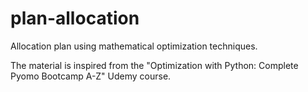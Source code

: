 # plan-allocation

Allocation plan using mathematical optimization techniques.

The material is inspired from the "Optimization with Python: Complete Pyomo Bootcamp A-Z" Udemy course.
